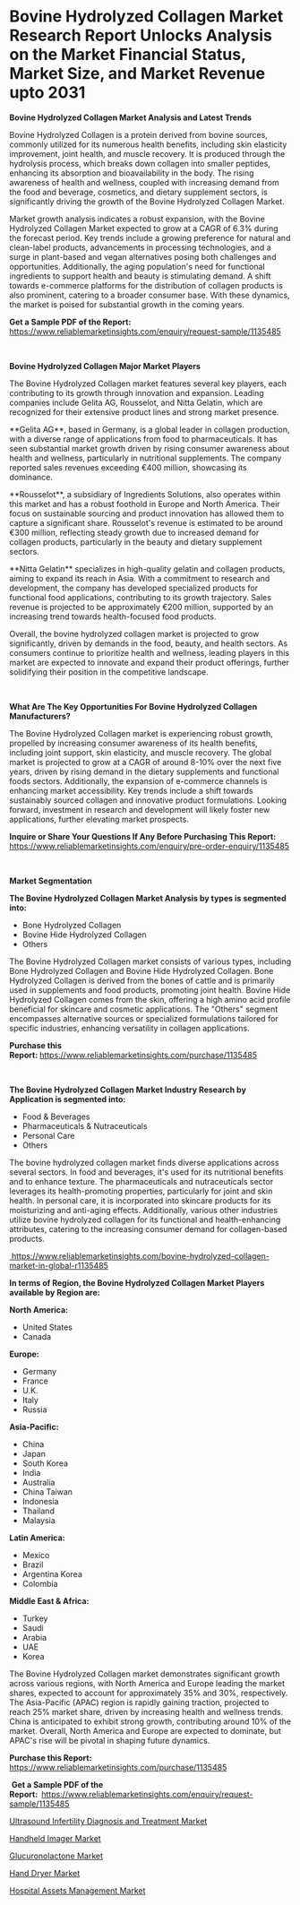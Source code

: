 <p><h1>Bovine Hydrolyzed Collagen Market Research Report Unlocks Analysis on the Market Financial Status, Market Size, and Market Revenue upto 2031</h1></p><p><strong>Bovine Hydrolyzed Collagen Market Analysis and Latest Trends</strong></p>
<p><p>Bovine Hydrolyzed Collagen is a protein derived from bovine sources, commonly utilized for its numerous health benefits, including skin elasticity improvement, joint health, and muscle recovery. It is produced through the hydrolysis process, which breaks down collagen into smaller peptides, enhancing its absorption and bioavailability in the body. The rising awareness of health and wellness, coupled with increasing demand from the food and beverage, cosmetics, and dietary supplement sectors, is significantly driving the growth of the Bovine Hydrolyzed Collagen Market.</p><p>Market growth analysis indicates a robust expansion, with the Bovine Hydrolyzed Collagen Market expected to grow at a CAGR of 6.3% during the forecast period. Key trends include a growing preference for natural and clean-label products, advancements in processing technologies, and a surge in plant-based and vegan alternatives posing both challenges and opportunities. Additionally, the aging population's need for functional ingredients to support health and beauty is stimulating demand. A shift towards e-commerce platforms for the distribution of collagen products is also prominent, catering to a broader consumer base. With these dynamics, the market is poised for substantial growth in the coming years.</p></p>
<p><strong>Get a Sample PDF of the Report:&nbsp;</strong> <a href="https://www.reliablemarketinsights.com/enquiry/request-sample/1135485?utm_campaign=1512&utm_medium=2&utm_source=Github&utm_content=ia&utm_term=20122024&utm_id=bovine-hydrolyzed-collagen">https://www.reliablemarketinsights.com/enquiry/request-sample/1135485</a></p>
<p>&nbsp;</p>
<p><strong>Bovine Hydrolyzed Collagen Major Market Players</strong></p>
<p><p>The Bovine Hydrolyzed Collagen market features several key players, each contributing to its growth through innovation and expansion. Leading companies include Gelita AG, Rousselot, and Nitta Gelatin, which are recognized for their extensive product lines and strong market presence.</p><p>**Gelita AG**, based in Germany, is a global leader in collagen production, with a diverse range of applications from food to pharmaceuticals. It has seen substantial market growth driven by rising consumer awareness about health and wellness, particularly in nutritional supplements. The company reported sales revenues exceeding €400 million, showcasing its dominance.</p><p>**Rousselot**, a subsidiary of Ingredients Solutions, also operates within this market and has a robust foothold in Europe and North America. Their focus on sustainable sourcing and product innovation has allowed them to capture a significant share. Rousselot's revenue is estimated to be around €300 million, reflecting steady growth due to increased demand for collagen products, particularly in the beauty and dietary supplement sectors.</p><p>**Nitta Gelatin** specializes in high-quality gelatin and collagen products, aiming to expand its reach in Asia. With a commitment to research and development, the company has developed specialized products for functional food applications, contributing to its growth trajectory. Sales revenue is projected to be approximately €200 million, supported by an increasing trend towards health-focused food products.</p><p>Overall, the bovine hydrolyzed collagen market is projected to grow significantly, driven by demands in the food, beauty, and health sectors. As consumers continue to prioritize health and wellness, leading players in this market are expected to innovate and expand their product offerings, further solidifying their position in the competitive landscape.</p></p>
<p>&nbsp;</p>
<p><strong>What Are The Key Opportunities For Bovine Hydrolyzed Collagen Manufacturers?</strong></p>
<p><p>The Bovine Hydrolyzed Collagen market is experiencing robust growth, propelled by increasing consumer awareness of its health benefits, including joint support, skin elasticity, and muscle recovery. The global market is projected to grow at a CAGR of around 8-10% over the next five years, driven by rising demand in the dietary supplements and functional foods sectors. Additionally, the expansion of e-commerce channels is enhancing market accessibility. Key trends include a shift towards sustainably sourced collagen and innovative product formulations. Looking forward, investment in research and development will likely foster new applications, further elevating market prospects.</p></p>
<p><strong>Inquire or Share Your Questions If Any Before Purchasing This Report:</strong> <a href="https://www.reliablemarketinsights.com/enquiry/pre-order-enquiry/1135485?utm_campaign=1512&utm_medium=2&utm_source=Github&utm_content=ia&utm_term=20122024&utm_id=bovine-hydrolyzed-collagen">https://www.reliablemarketinsights.com/enquiry/pre-order-enquiry/1135485</a></p>
<p>&nbsp;</p>
<p><strong>Market Segmentation</strong></p>
<p><strong>The Bovine Hydrolyzed Collagen Market Analysis by types is segmented into:</strong></p>
<p><ul><li>Bone Hydrolyzed Collagen</li><li>Bovine Hide Hydrolyzed Collagen</li><li>Others</li></ul></p>
<p><p>The Bovine Hydrolyzed Collagen market consists of various types, including Bone Hydrolyzed Collagen and Bovine Hide Hydrolyzed Collagen. Bone Hydrolyzed Collagen is derived from the bones of cattle and is primarily used in supplements and food products, promoting joint health. Bovine Hide Hydrolyzed Collagen comes from the skin, offering a high amino acid profile beneficial for skincare and cosmetic applications. The "Others" segment encompasses alternative sources or specialized formulations tailored for specific industries, enhancing versatility in collagen applications.</p></p>
<p><strong>Purchase this Report:&nbsp;</strong><a href="https://www.reliablemarketinsights.com/purchase/1135485?utm_campaign=1512&utm_medium=2&utm_source=Github&utm_content=ia&utm_term=20122024&utm_id=bovine-hydrolyzed-collagen">https://www.reliablemarketinsights.com/purchase/1135485</a></p>
<p>&nbsp;</p>
<p><strong>The Bovine Hydrolyzed Collagen Market Industry Research by Application is segmented into:</strong></p>
<p><ul><li>Food & Beverages</li><li>Pharmaceuticals & Nutraceuticals</li><li>Personal Care</li><li>Others</li></ul></p>
<p><p>The bovine hydrolyzed collagen market finds diverse applications across several sectors. In food and beverages, it's used for its nutritional benefits and to enhance texture. The pharmaceuticals and nutraceuticals sector leverages its health-promoting properties, particularly for joint and skin health. In personal care, it is incorporated into skincare products for its moisturizing and anti-aging effects. Additionally, various other industries utilize bovine hydrolyzed collagen for its functional and health-enhancing attributes, catering to the increasing consumer demand for collagen-based products.</p></p>
<p><a href="https://www.reliablemarketinsights.com/bovine-hydrolyzed-collagen-market-in-global-r1135485?utm_campaign=1512&utm_medium=2&utm_source=Github&utm_content=ia&utm_term=20122024&utm_id=bovine-hydrolyzed-collagen">&nbsp;https://www.reliablemarketinsights.com/bovine-hydrolyzed-collagen-market-in-global-r1135485</a></p>
<p><strong>In terms of Region, the Bovine Hydrolyzed Collagen Market Players available by Region are:</strong></p>
<p>
    <p> <strong> North America: </strong>
        <ul>
            <li>United States</li>
            <li>Canada</li>
        </ul>
        </p> 
    <p> <strong> Europe: </strong>
        <ul>
            <li>Germany</li>
            <li>France</li>
            <li>U.K.</li>
            <li>Italy</li>
            <li>Russia</li>
        </ul>
        </p> 
    <p> <strong> Asia-Pacific: </strong>
        <ul>
            <li>China</li>
            <li>Japan</li>
            <li>South Korea</li>
            <li>India</li>
            <li>Australia</li>
            <li>China Taiwan</li>
            <li>Indonesia</li>
            <li>Thailand</li>
            <li>Malaysia</li>
        </ul>
        </p> 
    <p> <strong> Latin America: </strong>
        <ul>
            <li>Mexico</li>
            <li>Brazil</li>
            <li>Argentina Korea</li>
            <li>Colombia</li>
        </ul>
        </p> 
    <p> <strong> Middle East & Africa: </strong>
        <ul>
            <li>Turkey</li>
            <li>Saudi</li>
            <li>Arabia</li>
            <li>UAE</li>
            <li>Korea</li>
        </ul>
    </p>
    </p>
<p><p>The Bovine Hydrolyzed Collagen market demonstrates significant growth across various regions, with North America and Europe leading the market shares, expected to account for approximately 35% and 30%, respectively. The Asia-Pacific (APAC) region is rapidly gaining traction, projected to reach 25% market share, driven by increasing health and wellness trends. China is anticipated to exhibit strong growth, contributing around 10% of the market. Overall, North America and Europe are expected to dominate, but APAC's rise will be pivotal in shaping future dynamics.</p></p>
<p><strong>Purchase this Report: </strong><a href="https://www.reliablemarketinsights.com/purchase/1135485?utm_campaign=1512&utm_medium=2&utm_source=Github&utm_content=ia&utm_term=20122024&utm_id=bovine-hydrolyzed-collagen">https://www.reliablemarketinsights.com/purchase/1135485</a></p>
<p>&nbsp;<strong>Get a Sample PDF of the Report:&nbsp;&nbsp;</strong><a href="https://www.reliablemarketinsights.com/enquiry/request-sample/1135485?utm_campaign=1512&utm_medium=2&utm_source=Github&utm_content=ia&utm_term=20122024&utm_id=bovine-hydrolyzed-collagen">https://www.reliablemarketinsights.com/enquiry/request-sample/1135485</a></p>
<p><strong></strong></p>
<p><p><a href="https://github.com/castoriffic/Market-Research-Report-List-5/blob/main/ultrasound-infertility-diagnosis-and-treatment-market.md?utm_campaign=1512&utm_medium=2&utm_source=Github&utm_content=ia&utm_term=20122024&utm_id=bovine-hydrolyzed-collagen">Ultrasound Infertility Diagnosis and Treatment Market</a></p><p><a href="https://www.linkedin.com/pulse/exploring-growth-opportunities-handheld-imager-market-revenue-g9sce?utm_campaign=1512&utm_medium=2&utm_source=Github&utm_content=ia&utm_term=20122024&utm_id=bovine-hydrolyzed-collagen">Handheld Imager Market</a></p><p><a href="https://www.linkedin.com/pulse/glucuronolactone-market-size-continuously-growing-cagr-12-cqq9e?utm_campaign=1512&utm_medium=2&utm_source=Github&utm_content=ia&utm_term=20122024&utm_id=bovine-hydrolyzed-collagen">Glucuronolactone Market</a></p><p><a href="https://www.linkedin.com/pulse/hand-dryer-market-investigation-industry-evolution-forecast-ruboe?utm_campaign=1512&utm_medium=2&utm_source=Github&utm_content=ia&utm_term=20122024&utm_id=bovine-hydrolyzed-collagen">Hand Dryer Market</a></p><p><a href="https://github.com/willjis/Market-Research-Report-List-1/blob/main/hospital-assets-management-market.md?utm_campaign=1512&utm_medium=2&utm_source=Github&utm_content=ia&utm_term=20122024&utm_id=bovine-hydrolyzed-collagen">Hospital Assets Management Market</a></p></p>